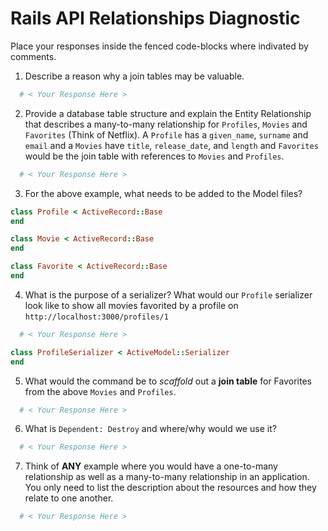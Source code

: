 # Rails API Relationships Diagnostic

Place your responses inside the fenced code-blocks where indivated by comments.

1.  Describe a reason why a join tables may be valuable.

```sh
  # < Your Response Here >
```

2.  Provide a database table structure and explain the Entity Relationship that
describes a many-to-many relationship for `Profiles`, `Movies` and `Favorites`
(Think of Netflix). A `Profile` has a `given_name`, `surname` and `email` and a
`Movies` have `title`, `release_date`, and `length` and `Favorites` would be the
join table with references to `Movies` and `Profiles`.

```sh
  # < Your Response Here >
```

3.  For the above example, what needs to be added to the Model files?

```rb
class Profile < ActiveRecord::Base
end
```

```rb
class Movie < ActiveRecord::Base
end
```

```rb
class Favorite < ActiveRecord::Base
end
```

4.  What is the purpose of a serializer? What would our `Profile` serializer look
like to show all movies favorited by a profile on
`http://localhost:3000/profiles/1`

```sh
  # < Your Response Here >
```

```rb
class ProfileSerializer < ActiveModel::Serializer
end
```

5.  What would the command be to _scaffold_ out a **join table** for Favorites from
the above `Movies` and `Profiles`.

```sh
  # < Your Response Here >
```

6.  What is `Dependent: Destroy` and where/why would we use it?

```sh
  # < Your Response Here >
```

7.  Think of **ANY** example where you would have a one-to-many relationship as well
as a many-to-many relationship in an application. You only need to list the
description about the resources and how they relate to one another.

```sh
  # < Your Response Here >
```
